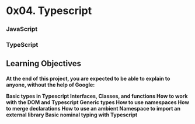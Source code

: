 <h1>0x04. Typescript</h1>
<h3>JavaScript</h3>
<h3>TypeScript</h3>
<h2>Learning Objectives</h2>
<h4>
At the end of this project, you are expected to be able to explain to anyone, without the help of Google:

Basic types in Typescript
Interfaces, Classes, and functions
How to work with the DOM and Typescript
Generic types
How to use namespaces
How to merge declarations
How to use an ambient Namespace to import an external library
Basic nominal typing with Typescript</h4>

